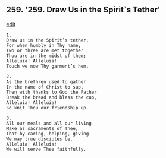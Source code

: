 
## 259.  '259. Draw Us in the Spirit\`s Tether'
[edit](https://docs.google.com/document/d/1oLX1Zv5rlKGWnA0pd7zntA%2DXQqFVSheh/edit?mode=html)






    1.
    Draw us in the Spirit’s tether,
    For when humbly in Thy name,
    Two or three are met together
    Thou are in the midst of them;
    Alleluia! Alleluia!
    Touch we now Thy garment’s hem.

    2.
    As the brethren used to gather
    In the name of Christ to sup,
    Then with thanks to God the Father
    Break the bread and bless the cup,
    Alleluia! Alleluia!
    So knit Thou our friendship up.

    3.
    All our meals and all our living
    Make as sacraments of Thee,
    That by caring, helping, giving
    We may true disciples be.
    Alleluia! Alleluia!
    We will serve Thee faithfully.
